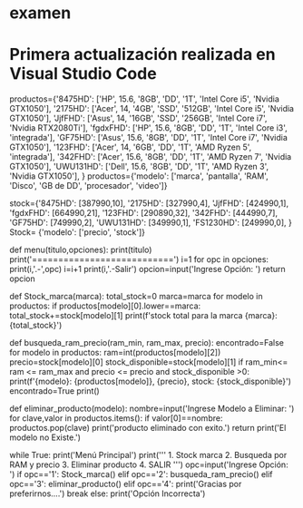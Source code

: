 # examen
# Primera actualización realizada en Visual Studio Code
productos={'8475HD': ['HP', 15.6, '8GB', 'DD', '1T', 'Intel Core i5', 'Nvidia GTX1050'],
            '2175HD': ['Acer', 14, '4GB', 'SSD', '512GB', 'Intel Core i5', 'Nvidia GTX1050'],
            'JjfFHD': ['Asus', 14, '16GB', 'SSD', '256GB', 'Intel Core i7', 'Nvidia RTX2080Ti'],
            'fgdxFHD': ['HP', 15.6, '8GB', 'DD', '1T', 'Intel Core i3', 'integrada'],
            'GF75HD': ['Asus', 15.6, '8GB', 'DD', '1T', 'Intel Core i7', 'Nvidia GTX1050'],
            '123FHD': ['Acer', 14, '6GB', 'DD', '1T', 'AMD Ryzen 5', 'integrada'],
            '342FHD': ['Acer', 15.6, '8GB', 'DD', '1T', 'AMD Ryzen 7', 'Nvidia GTX1050'],
            'UWU131HD': ['Dell', 15.6, '8GB', 'DD', '1T', 'AMD Ryzen 3', 'Nvidia GTX1050'],
            }
productos={'modelo': ['marca', 'pantalla', 'RAM', 'Disco', 'GB de DD', 'procesador', 'video']}

stock={'8475HD': [387990,10], '2175HD': [327990,4], 'JjfFHD': [424990,1],
         'fgdxFHD': [664990,21], '123FHD': [290890,32], '342FHD': [444990,7],
         'GF75HD': [749990,2], 'UWU131HD': [349990,1], 'FS1230HD': [249990,0],
        }
Stock= {'modelo': ['precio', 'stock']}

def menu(titulo,opciones):
    print(titulo)
    print('===========================')
    i=1
    for opc in opciones:
        print(i,'.-',opc)
        i=i+1
    print(i,'.-Salir')
    opcion=input('Ingrese Opción: ')
    return opcion

def Stock_marca(marca):
   total_stock=0
   marca=marca
   for modelo in productos:
      if productos[modelo][0].lower==marca:
         total_stock+=stock[modelo][1]
         print(f'stock total para la marca {marca}: {total_stock}')



def busqueda_ram_precio(ram_min, ram_max, precio):
   encontrado=False
   for modelo in productos:
         ram=int(productos[modelo][2])
         precio=stock[modelo][0]
         stock_disponible=stock[modelo][1]
         if ram_min<= ram <= ram_max and precio <= precio and stock_disponible >0:
            print(f'{modelo}: {productos[modelo]}, {precio}, stock: {stock_disponible}')
            encontrado=True
            print()




def eliminar_producto(modelo):
    nombre=input('Ingrese Modelo a Eliminar: ')
    for clave,valor in productos.items():
        if valor[0]==nombre:
            productos.pop(clave) 
            print('producto eliminado con exito.')
            return
    print('El modelo no Existe.')

while True:
    print('Menú Principal')
    print('''
        1. Stock marca
        2. Busqueda por RAM y precio
        3. Eliminar producto
        4. SALIR
    ''')
    opc=input('Ingrese Opción: ')
    if opc=='1':
        Stock_marca()
    elif opc=='2':
        busqueda_ram_precio()
    elif opc=='3':
        eliminar_producto()
    elif opc=='4':
        print('Gracias por preferirnos....')
        break
    else:
        print('Opción Incorrecta')
